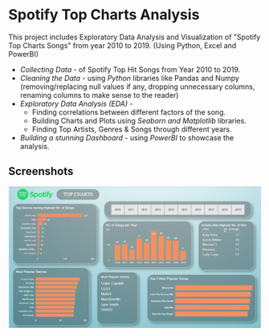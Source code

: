 
# Spotify Top Charts Analysis

This project includes Exploratory Data Analysis and Visualization of "Spotify Top Charts Songs" from year 2010 to 2019. (Using Python, Excel and PowerBI)

- *Collecting Data* - of Spotify Top Hit Songs from Year 2010 to 2019.
- *Cleaning the Data* - using *Python* libraries like Pandas and Numpy (removing/replacing null values if any, dropping unnecessary columns, renaming columns to make sense to the reader)
- *Exploratory Data Analysis (EDA)* - 
    - Finding correlations between different factors of the song.
    - Building Charts and Plots using *Seaborn and Matplotlib* libraries.
    - Finding Top Artists, Genres & Songs through different years.
- *Building a stunning Dashboard* - using *PowerBI* to showcase the analysis.
## Screenshots

![](Images/SPOTIFY_TOP_CHART_Dashboard.PNG)

